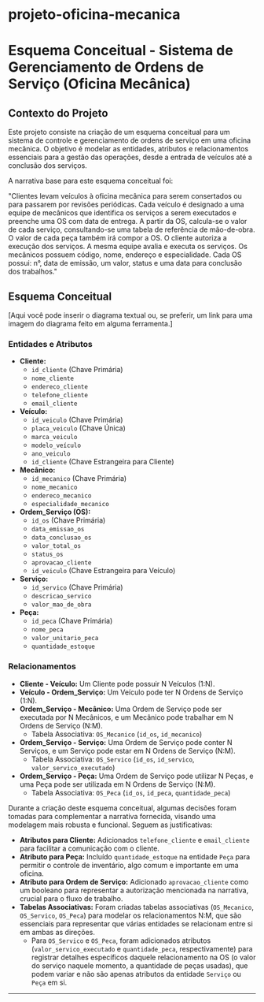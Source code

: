 # projeto-oficina-mecanica
# Esquema Conceitual - Sistema de Gerenciamento de Ordens de Serviço (Oficina Mecânica)

## Contexto do Projeto

Este projeto consiste na criação de um esquema conceitual para um sistema de controle e gerenciamento de ordens de serviço em uma oficina mecânica. O objetivo é modelar as entidades, atributos e relacionamentos essenciais para a gestão das operações, desde a entrada de veículos até a conclusão dos serviços.

A narrativa base para este esquema conceitual foi:

"Clientes levam veículos à oficina mecânica para serem consertados ou para passarem por revisões periódicas. Cada veículo é designado a uma equipe de mecânicos que identifica os serviços a serem executados e preenche uma OS com data de entrega. A partir da OS, calcula-se o valor de cada serviço, consultando-se uma tabela de referência de mão-de-obra. O valor de cada peça também irá compor a OS. O cliente autoriza a execução dos serviços. A mesma equipe avalia e executa os serviços. Os mecânicos possuem código, nome, endereço e especialidade. Cada OS possui: n°, data de emissão, um valor, status e uma data para conclusão dos trabalhos."

## Esquema Conceitual

[Aqui você pode inserir o diagrama textual ou, se preferir, um link para uma imagem do diagrama feito em alguma ferramenta.]

### Entidades e Atributos

* **Cliente:**
    * `id_cliente` (Chave Primária)
    * `nome_cliente`
    * `endereco_cliente`
    * `telefone_cliente`
    * `email_cliente`
* **Veículo:**
    * `id_veiculo` (Chave Primária)
    * `placa_veiculo` (Chave Única)
    * `marca_veiculo`
    * `modelo_veículo`
    * `ano_veiculo`
    * `id_cliente` (Chave Estrangeira para Cliente)
* **Mecânico:**
    * `id_mecanico` (Chave Primária)
    * `nome_mecanico`
    * `endereco_mecanico`
    * `especialidade_mecanico`
* **Ordem_Serviço (OS):**
    * `id_os` (Chave Primária)
    * `data_emissao_os`
    * `data_conclusao_os`
    * `valor_total_os`
    * `status_os`
    * `aprovacao_cliente`
    * `id_veiculo` (Chave Estrangeira para Veículo)
* **Serviço:**
    * `id_servico` (Chave Primária)
    * `descricao_servico`
    * `valor_mao_de_obra`
* **Peça:**
    * `id_peca` (Chave Primária)
    * `nome_peca`
    * `valor_unitario_peca`
    * `quantidade_estoque`

### Relacionamentos

* **Cliente - Veículo:** Um Cliente pode possuir N Veículos (1:N).
* **Veículo - Ordem_Serviço:** Um Veículo pode ter N Ordens de Serviço (1:N).
* **Ordem_Serviço - Mecânico:** Uma Ordem de Serviço pode ser executada por N Mecânicos, e um Mecânico pode trabalhar em N Ordens de Serviço (N:M).
    * Tabela Associativa: `OS_Mecanico` (`id_os`, `id_mecanico`)
* **Ordem_Serviço - Serviço:** Uma Ordem de Serviço pode conter N Serviços, e um Serviço pode estar em N Ordens de Serviço (N:M).
    * Tabela Associativa: `OS_Servico` (`id_os`, `id_servico`, `valor_servico_executado`)
* **Ordem_Serviço - Peça:** Uma Ordem de Serviço pode utilizar N Peças, e uma Peça pode ser utilizada em N Ordens de Serviço (N:M).
    * Tabela Associativa: `OS_Peca` (`id_os`, `id_peca`, `quantidade_peca`)


Durante a criação deste esquema conceitual, algumas decisões foram tomadas para complementar a narrativa fornecida, visando uma modelagem mais robusta e funcional. Seguem as justificativas:

* **Atributos para Cliente:** Adicionados `telefone_cliente` e `email_cliente` para facilitar a comunicação com o cliente.
* **Atributo para Peça:** Incluído `quantidade_estoque` na entidade `Peça` para permitir o controle de inventário, algo comum e importante em uma oficina.
* **Atributo para Ordem de Serviço:** Adicionado `aprovacao_cliente` como um booleano para representar a autorização mencionada na narrativa, crucial para o fluxo de trabalho.
* **Tabelas Associativas:** Foram criadas tabelas associativas (`OS_Mecanico`, `OS_Servico`, `OS_Peca`) para modelar os relacionamentos N:M, que são essenciais para representar que várias entidades se relacionam entre si em ambas as direções.
    * Para `OS_Servico` e `OS_Peca`, foram adicionados atributos (`valor_servico_executado` e `quantidade_peca`, respectivamente) para registrar detalhes específicos daquele relacionamento na OS (o valor do serviço naquele momento, a quantidade de peças usadas), que podem variar e não são apenas atributos da entidade `Serviço` ou `Peça` em si.

---
